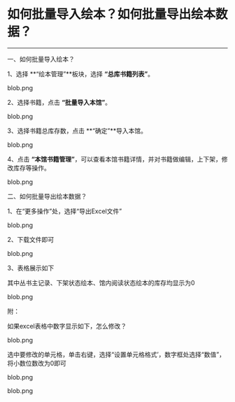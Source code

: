 # 如何批量导入绘本？如何批量导出绘本数据？
-----
一、如何批量导入绘本？

1、选择 **“绘本管理”**板块，选择 **“总库书籍列表”**。

blob.png

2、选择书籍，点击 **“批量导入本馆”**。

blob.png

3、选择书籍总库存数，点击 **“确定”**导入本馆。

blob.png

4、点击 **“本馆书籍管理”**，可以查看本馆书籍详情，并对书籍做编辑，上下架，修改库存等操作。

blob.png

二、如何批量导出绘本数据？

1、在“更多操作”处，选择“导出Excel文件”

blob.png

2、下载文件即可

blob.png

3、表格展示如下

其中丛书主记录、下架状态绘本、馆内阅读状态绘本的库存均显示为0

blob.png

附：

如果excel表格中数字显示如下，怎么修改？

blob.png

选中要修改的单元格，单击右键，选择“设置单元格格式’，数字框处选择“数值”，将小数位数改为0即可

blob.png

blob.png